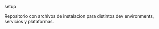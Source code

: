setup

Repositorio con archivos de instalacion para distintos dev environments, servicios y plataformas.
